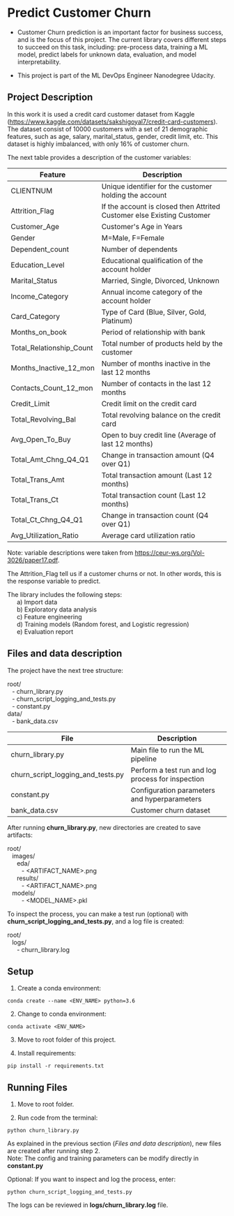 # Predict Customer Churn

- Customer Churn prediction is an important factor for business success, and is the focus of this project. The current library covers different steps to succeed on this task, including: pre-process data, training a ML model, predict labels for unknown data, evaluation, and model interpretability.

- This project is part of the ML DevOps Engineer Nanodegree Udacity. 

## Project Description
In this work it is used a credit card customer dataset from Kaggle (https://www.kaggle.com/datasets/sakshigoyal7/credit-card-customers). The dataset consist of 10000 customers with a set of 21 demographic features, such as age, salary, marital_status, gender, credit limit, etc. This dataset is highly imbalanced, with only 16% of customer churn.

The next table provides a description of the customer variables:

| Feature | Description |
| ------- | ----------- |
| CLIENTNUM | Unique identifier for the customer holding the account |
| Attrition_Flag | If the account is closed then Attrited Customer else Existing Customer |
| Customer_Age | Customer's Age in Years |
| Gender | M=Male, F=Female |
| Dependent_count | Number of dependents |
| Education_Level | Educational qualification of the account holder |
| Marital_Status | Married, Single, Divorced, Unknown |
| Income_Category | Annual income category of the account holder |
| Card_Category | Type of Card (Blue, Silver, Gold, Platinum) |
| Months_on_book | Period of relationship with bank |
| Total_Relationship_Count | Total number of products held by the customer |
| Months_Inactive_12_mon | Number of months inactive in the last 12 months |
| Contacts_Count_12_mon | Number of contacts in the last 12 months |
| Credit_Limit | Credit limit on the credit card |
| Total_Revolving_Bal | Total revolving balance on the credit card |
| Avg_Open_To_Buy | Open to buy credit line (Average of last 12 months) |
| Total_Amt_Chng_Q4_Q1 | Change in transaction amount (Q4 over Q1) |
| Total_Trans_Amt | Total transaction amount (Last 12 months) |
| Total_Trans_Ct | Total transaction count (Last 12 months) |
| Total_Ct_Chng_Q4_Q1 | Change in transaction count (Q4 over Q1) |
| Avg_Utilization_Ratio | Average card utilization ratio |

Note: variable descriptions were taken from https://ceur-ws.org/Vol-3026/paper17.pdf.

The Attrition_Flag tell us if a customer churns or not. In other words, this is the response variable to predict.

The library includes the following steps:  
&ensp; &ensp; a) Import data  
&ensp; &ensp; b) Exploratory data analysis  
&ensp; &ensp; c) Feature engineering  
&ensp; &ensp; d) Training models (Random forest, and Logistic regression)  
&ensp; &ensp; e) Evaluation report

## Files and data description
The project have the next tree structure:

root/  
&ensp; \- churn_library.py  
&ensp; \- churn_script_logging_and_tests.py  
&ensp; \- constant.py  
data/  
&ensp; \- bank_data.csv

| File | Description |
| ---- | ----------- |
| churn_library.py | Main file to run the ML pipeline |
| churn_script_logging_and_tests.py| Perform a test run and log process for inspection |
| constant.py | Configuration parameters and hyperparameters |
| bank_data.csv | Customer churn dataset |

After running **churn_library.py**, new directories are created to save artifacts:

root/  
&ensp; images/  
&ensp; &ensp; eda/  
&ensp; &ensp; &ensp; \- <ARTIFACT_NAME>.png   
&ensp; &ensp; results/  
&ensp; &ensp; &ensp; \- <ARTIFACT_NAME>.png  
&ensp; models/  
&ensp; &ensp; &ensp; \- <MODEL_NAME>.pkl

To inspect the process, you can make a test run (optional) with **churn_script_logging_and_tests.py**, and a log file is created:

root/  
&ensp; logs/  
&ensp; &ensp; \- churn_library.log
## Setup

1. Create a conda environment:
```
conda create --name <ENV_NAME> python=3.6
```
2. Change to conda environment:
```
conda activate <ENV_NAME>
```
3. Move to root folder of this project.

4. Install requirements:
```
pip install -r requirements.txt
```

## Running Files

1. Move to root folder.

2. Run code from the terminal:
```
python churn_library.py
```
As explained in the previous section (*Files and data description*), new files are created after running step 2.  
Note: The config and training parameters can be modify directly in **constant.py**

Optional: If you want to inspect and log the process, enter:
```
python churn_script_logging_and_tests.py
```
The logs can be reviewed in **logs/churn_library.log** file.  



